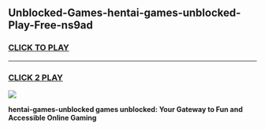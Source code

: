 
## Unblocked-Games-hentai-games-unblocked-Play-Free-ns9ad
<h3>
<a href="https://premium76.site?title=hentai-games-unblocked&ref=18A1">CLICK TO PLAY</a></h3>
<hr>

<h3>
<a href="https://premium76.site?title=hentai-games-unblocked&ref=18A1">CLICK 2 PLAY</a>
  
</h3>

<a href="https://premium76.site?title=hentai-games-unblocked&ref=18A1"><img src="https://clearcache.store/games.png"></a>


**hentai-games-unblocked games unblocked: Your Gateway to Fun and Accessible Online Gaming**
